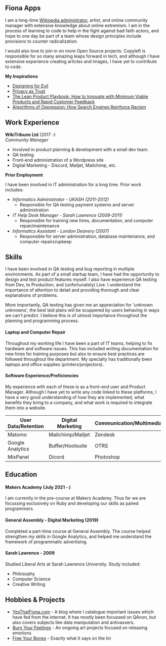 ## Fiona Apps

I am a long-time <a href="https://en.wikipedia.org/wiki/User:Panyd">Wikipedia administrator</a>, artist, and online community manager with extensive knowledge about online extremism. I am in the process of learning to code to help in the fight against bad faith actors, and hope to one day be part of a team whose design principles include provisions to counter radicalization. 

I would also love to join in on more Open Source projects. Copyleft is responsible for so many amazing leaps forward in tech, and although I have extensive experience creating articles and images, I have yet to contribute to code.

**My Inspirations**

* <a href = "https://www.gaijin.com/2015/04/designing-for-evil/">Designing for Evil</a>
* <a href = "https://www.goodreads.com/book/show/36742119-privacy-as-trust">Privacy as Trust</a>
* <a href = "https://leanproductplaybook.com/">The Lean Product Playbook: How to Innovate with Minimum Viable Products and Rapid Customer Feedback</a>
* <a href = "https://nyupress.org/9781479837243/algorithms-of-oppression/">Algorithms of Oppression: How Search Engines Reinforce Racism</a>
<!--------
## Projects

| Name                         | Description       | Tech/tools        |
| ---------------------------- | ----------------- | ----------------- |
| **Final project**            | A webapp to do x. | React, Jest, etc. |
| **Something else worked on** | A webapp to do y. | Ruby              |
---->

## Work Experience

**WikiTribune Ltd** (2017 -)  
_Community Manager_

- Involved in product planning & development with a small dev team.
- QA testing
- Front-end administration of a Wordpress site
- Digital Marketing - Discord, Mailjet, Mailchimp, etc.

**Prior Employment**  

I have been involved in IT administration for a long time. Prior work includes:
- _Informatics Administrator - UKASH (2011-2012)_
  - Responsible for QA testing payment systems and server administration
- _IT Help Desk Manager - Sarah Lawrence (2009-2011)_
  - Responsible for training new hires, documentation, and computer repair/maintenance
- _Informatics Assistant - London Deanery (2007)_
  - Responsible for server administration, database maintenance, and computer repairs/upkeep

## Skills

I have been involved in QA testing and bug reporting in multiple environments. As part of a small startup team, I have had the opportunity to design and test product features myself. I also have experience QA testing from Dev, to Production, and (unfortunately) Live. I understand the importance of attention to detail and providing thorough and clear explanations of problems.

More importantly, QA testing has given me an appreciation for 'unknown unknowns', the best laid plans will be scuppered by users behaving in ways we can't predict. I believe this is of utmost importance throughout the planning and programming process.

#### Laptop and Computer Repair

Throughout my working life I have been a part of IT teams, helping to fix hardware and software issues. This has included writing documentation for new hires for training purposes but also to ensure best practices are followed throughout the department. My specialty has traditionally been laptops and office supplies (printers/projectors).

#### Software Experience/Proficiencies
My experience with each of these is as a front-end user and Product Manager. Although I have yet to write any code linked to these platforms, I have a very good understanding of how they are implemented, what benefits they bring to a company, and what work is required to integrate them into a website.


| User Data/Retention | Digital Marketing | Communication/Multimedia |
| ------------------- | ----------------- | ------------------------ |
| Matomo              | Mailchimp/Mailjet | Zendesk                  |
| Google Analytics    | Buffer/Hootsuite  | OTRS                     |
| MixPanel            | Dicord            | Photoshop                |
                   

## Education

#### Makers Academy (July 2021 - )
I am currently in the pre-course at Makers Academy. Thus far we are focussing exclusively on Ruby and developing our skills as paired programmers.

#### General Assembly - Digital Marketing (2019)
Completed a part-time course at General Assembly. The course helped strengthen my skills in Google Analytics, and helped me understand the framework of programmatic advertising.

#### Sarah Lawrence - 2009
Studied Liberal Arts at Sarah Lawrence University. Study included:

- Philosophy
- Computer Science
- Creative Writing

## Hobbies & Projects

* <a href="https://www.yesthatfiona.com">YesThatFiona.com</a> - A blog where I catalogue important issues which have fed from the internet. It has mostly been focussed on QAnon, but also covers subjects like data manipulation and antivaxxers.
* <a href="https://www.burnyourfeelings.com">Burn Your Feelings</a> - An ongoing art projects focused on releasing emotions
* <a href="https://www.freeyourbones.com">Free Your Bones</a> - Exactly what it says on the tin
